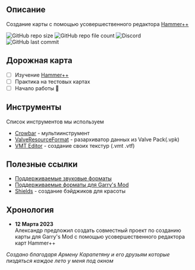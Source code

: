 ## Описание

Создание карты с помощью усовершественного редактора [Hammer++][tool hammer++]

![GitHub repo size][info repo size]
![GitHub repo file count][info repo file count]
![Discord][info discord bot commit]
![GitHub last commit][info last commit]

## Дорожная карта

- [ ] Изучение [Hammer++][tool hammer++]
- [ ] Практика на тестовых картах
- [ ] Начало работы :tada:

## Инструменты

Список инструментов мы используем

- [Crowbar][tool crowbar] - мультиинструмент
- [ValveResourceFormat][tool valveresourceformat] - разархиватор данных из Valve Pack(.vpk)
- [VMT Editor][tool vmt editor] - создание своих текстур (.vmt .vtf)

## Полезные ссылки

- [Поддерживаемые звуковые форматы][snd source]
- [Поддерживаемые форматы для Garry's Mod][snd gmod]
- [Shields][tool shields] - создание бэйджиков для красоты

## Хронология

- **12 Марта 2023** <br>
Александр предложил создать совместный проект по созданию карты для Garry's Mod с помощью усовершественного редактора карт Hammer++

_Создано благодаря Армену Карапетяну и его друзьям которые пиздяться каждое лето у меня под окном_

<!-- Основные ссылки -->
[snd source]: https://gmod-games.thouvest.ovh/documents/sound_supported_formats.htm
[snd gmod]: https://originahl-scripts.com/en/help/gmod-sounds-supported-formats
[tool vmt editor]: https://github.com/Dima-369/VMT-Editor/releases
[tool valveresourceformat]: https://github.com/SteamDatabase/ValveResourceFormat/releases
[tool crowbar]: https://github.com/ZeqMacaw/Crowbar/releases
[tool hammer++]: https://github.com/ficool2/HammerPlusPlus-Website/releases

<!-- Информация (Shields.io) -->
[tool shields]: https://shields.io
[info repo size]: https://img.shields.io/github/repo-size/boxden/hammerplusplus-experience
[info repo file count]: https://img.shields.io/github/directory-file-count/boxden/hammerplusplus-experience
[info discord bot commit]: https://img.shields.io/discord/1044606164823969876
[info last commit]: https://img.shields.io/github/last-commit/boxden/hammerplusplus-experience
